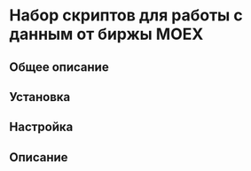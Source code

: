 # Набор скриптов для работы с данным от биржы MOEX

## Общее описание

## Установка

## Настройка

## Описание

